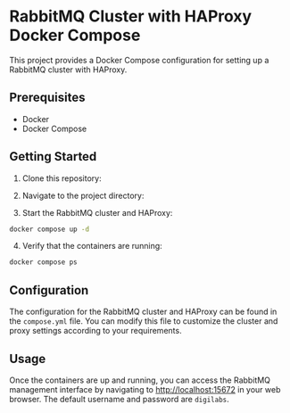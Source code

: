# RabbitMQ Cluster with HAProxy Docker Compose

This project provides a Docker Compose configuration for setting up a RabbitMQ cluster with HAProxy.

## Prerequisites

- Docker
- Docker Compose

## Getting Started

1. Clone this repository:

2. Navigate to the project directory:

3. Start the RabbitMQ cluster and HAProxy:

  ```bash
  docker compose up -d
  ```

4. Verify that the containers are running:

  ```bash
  docker compose ps
  ```

## Configuration

The configuration for the RabbitMQ cluster and HAProxy can be found in the `compose.yml` file. You can modify this file to customize the cluster and proxy settings according to your requirements.

## Usage

Once the containers are up and running, you can access the RabbitMQ management interface by navigating to [http://localhost:15672](http://localhost:15672) in your web browser. The default username and password are `digilabs`.